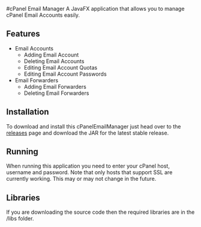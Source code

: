 #cPanel Email Manager
A JavaFX application that allows you to manage cPanel Email Accounts easily.

## Features
- Email Accounts
    - Adding Email Account
    - Deleting Email Accounts
    - Editing Email Account Quotas
    - Editing Email Account Passwords
- Email Forwarders
    - Adding Email Forwarders
    - Deleting Email Forwarders

## Installation
To download and install this cPanelEmailManager just head over to the [releases](https://github.com/shivampaw/cPanelEmailManager/releases) page and download the JAR for the latest stable release.

## Running
When running this application you need to enter your cPanel host, username and password. Note that only hosts that support SSL are currently working. This may or may not change in the future.

## Libraries
If you are downloading the source code then the required libraries are in the /libs folder.

